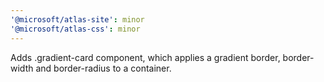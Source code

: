 ```yaml
---
'@microsoft/atlas-site': minor
'@microsoft/atlas-css': minor
---
```


Adds .gradient-card component, which applies a gradient border, border-width and border-radius to a container.
